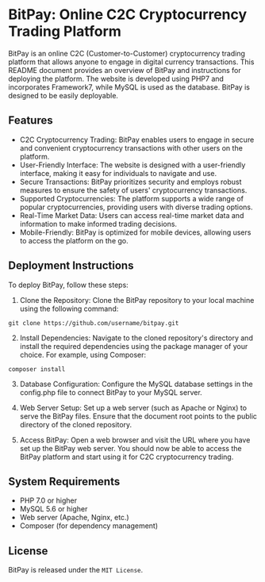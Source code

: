 # BitPay: Online C2C Cryptocurrency Trading Platform

BitPay is an online C2C (Customer-to-Customer) cryptocurrency trading platform that allows anyone to engage in digital currency transactions. This README document provides an overview of BitPay and instructions for deploying the platform. The website is developed using PHP7 and incorporates Framework7, while MySQL is used as the database. BitPay is designed to be easily deployable.

## Features
- C2C Cryptocurrency Trading: BitPay enables users to engage in secure and convenient cryptocurrency transactions with other users on the platform.
- User-Friendly Interface: The website is designed with a user-friendly interface, making it easy for individuals to navigate and use.
- Secure Transactions: BitPay prioritizes security and employs robust measures to ensure the safety of users' cryptocurrency transactions.
- Supported Cryptocurrencies: The platform supports a wide range of popular cryptocurrencies, providing users with diverse trading options.
- Real-Time Market Data: Users can access real-time market data and information to make informed trading decisions.
- Mobile-Friendly: BitPay is optimized for mobile devices, allowing users to access the platform on the go.

## Deployment Instructions

To deploy BitPay, follow these steps:

1. Clone the Repository: Clone the BitPay repository to your local machine using the following command:

```shell
git clone https://github.com/username/bitpay.git
```

2. Install Dependencies: Navigate to the cloned repository's directory and install the required dependencies using the package manager of your choice. For example, using Composer:

```shell
composer install
```

3. Database Configuration: Configure the MySQL database settings in the config.php file to connect BitPay to your MySQL server.

4. Web Server Setup: Set up a web server (such as Apache or Nginx) to serve the BitPay files. Ensure that the document root points to the public directory of the cloned repository.

5. Access BitPay: Open a web browser and visit the URL where you have set up the BitPay web server. You should now be able to access the BitPay platform and start using it for C2C cryptocurrency trading.


## System Requirements
- PHP 7.0 or higher
- MySQL 5.6 or higher
- Web server (Apache, Nginx, etc.)
- Composer (for dependency management)

## License
BitPay is released under the `MIT License`.

